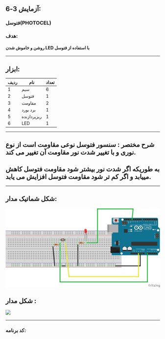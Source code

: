 ## آزمایش 3-6:
### فتوسل(PHOTOCEL)
### هدف:
#### روشن و خاموش شدن LED با استفاده از فتوسل
---
## ابزار:

|ردیف|نام|تعداد|
|----|----|----|
|1|سیم|6|
|2|فتوسل |1|
|3|مقاومت|2|
|4|برد بورد|1|
|5|ریزپردازنده|1|
|6|LED|1|


---
## شرح مختصر : سنسور فتوسل نوعی مقاومت است از نوع نوری و با تغییر شدت نور مقاومت آن تغییر می کند.
## به طوریکه اگر شدت نور بیشتر شود مقاومت فتوسل کاهش مییابد و اگر کم تر شود مقاومت فتوسل افزایش می یابد.

---


## شکل شماتیک مدار:
![](/media/photocel.jpg)

## شکل مدار :
![](/media/potocell.jpg)

---
### کد برنامه:
``` cpp


